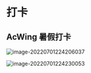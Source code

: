 # 打卡

## AcWing 暑假打卡

![image-20220701224206037](https://img.zimei.fun/202207012242111.png)

![image-20220701224230053](https://img.zimei.fun/202207012242098.png)

